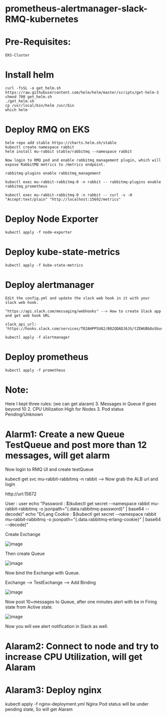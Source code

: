 # prometheus-alertmanager-slack-RMQ-kubernetes

# Pre-Requisites:
    EKS-Cluster
# Install helm 
    curl -fsSL -o get_helm.sh https://raw.githubusercontent.com/helm/helm/master/scripts/get-helm-3
    chmod 700 get_helm.sh
    ./get_helm.sh
    cp /usr/local/bin/helm /usr/bin
    which helm
# Deploy RMQ on EKS
    helm repo add stable https://charts.helm.sh/stable
    kubectl create namespace rabbit
    helm install mu-rabbit stable/rabbitmq --namespace rabbit
    
    Now login to RMQ pod and enable rabbitmq_management plugin, which will expose RabbitMQ metrics to /metrics endpoint.
    
    rabbitmq-plugins enable rabbitmq_management
    
    kubectl exec mu-rabbit-rabbitmq-0 -n rabbit -- rabbitmq-plugins enable rabbitmq_prometheus
    
    kubectl exec mu-rabbit-rabbitmq-0 -n rabbit -- curl -v -H "Accept:text/plain" "http://localhost:15692/metrics"
    
# Deploy Node Exporter 
    kubectl apply -f node-exporter
# Deploy kube-state-metrics
    kubectl apply -f kube-state-metrics
# Deploy alertmanager

    Edit the config.yml and update the slack web hook in it with your slack web hook.
    
    "https://api.slack.com/messaging/webhooks" --> How to create Slack app and get web hook URL
    
    slack_api_url: 'https://hooks.slack.com/services/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'

    kubectl apply -f alertmanager
# Deploy prometheus
    kubectl apply -f prometheus
# Note:
  Here I kept three rules: (we can get alaram)
  3. Messages in Queue if goes beyond 10
  2. CPU Utilization High for Nodes
  3. Pod status Pending/Unknown

# Alarm1: Create a new Queue TestQueue and post more than 12 messages, will get alarm

Now login to RMQ UI and create testQueue

kubectl get svc mu-rabbit-rabbitmq -n rabbit --> Now grab the ALB url and login 

http://url:15672

User : user
echo "Password      : $(kubectl get secret --namespace rabbit mu-rabbit-rabbitmq -o jsonpath="{.data.rabbitmq-password}" | base64 --decode)"
echo "ErLang Cookie : $(kubectl get secret --namespace rabbit mu-rabbit-rabbitmq -o jsonpath="{.data.rabbitmq-erlang-cookie}" | base64 --decode)"

Create Exchange 

![image](https://user-images.githubusercontent.com/74225291/145673483-94ba9293-2484-41ac-a54c-d35f04691830.png)

Then create Queue

![image](https://user-images.githubusercontent.com/74225291/145673641-717dd050-a358-49ff-b555-17b287a23dab.png)

Now bind the Exchange with Queue.

Exchange --> TestExchange --> Add Binding 

![image](https://user-images.githubusercontent.com/74225291/145673712-ff9d27c8-135e-4012-a362-32bb16ed515f.png)

Now post 10+messages to Queue, after one minutes alert with be in Firing state from Active state.

![image](https://user-images.githubusercontent.com/74225291/145672055-71d27167-8319-4ca9-bfce-e99d08148faa.png)

Now you will see alert notification in Slack as well.

# Alaram2: Connect to node and try to increase CPU Utilization, will get Alaram
# Alaram3: Deploy nginx
  kubectl apply -f nginx-deployment.yml
  Nginx Pod status will be under pending state, So will get Alaram
